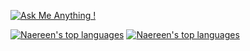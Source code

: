 [![Ask Me Anything !](https://img.shields.io/badge/Ask%20me-anything-1abc9c.svg)](https://GitHub.com/Naereen/ama)

[![Naereen's top languages](https://github-readme-stats.vercel.app/api/top-langs/?username=darmilola&theme=blue-green)](https://github.com/darmilola/github-readme-stats)
[![Naereen's top languages](https://github-readme-stats.vercel.app/api/top-langs/?username=Naereen&theme=blue-green)](https://github.com/anuraghazra/github-readme-stats)
